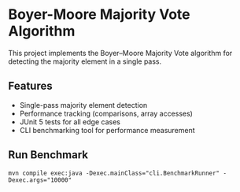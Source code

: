 # Boyer-Moore Majority Vote Algorithm

This project implements the Boyer–Moore Majority Vote algorithm for detecting the majority element in a single pass.

## Features
- Single-pass majority element detection
- Performance tracking (comparisons, array accesses)
- JUnit 5 tests for all edge cases
- CLI benchmarking tool for performance measurement

## Run Benchmark
```
mvn compile exec:java -Dexec.mainClass="cli.BenchmarkRunner" -Dexec.args="10000"
```

